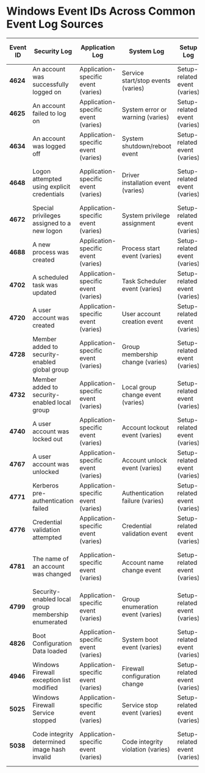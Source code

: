 # Windows Event IDs Across Common Event Log Sources

| **Event ID** | **Security Log**                                   | **Application Log**                 | **System Log**                      | **Setup Log**                       | **Forwarded Events**                   | **DNS Server Log**                  | **Directory Service Log**               | **File Replication Service Log**        |
|--------------|----------------------------------------------------|-------------------------------------|-------------------------------------|-------------------------------------|----------------------------------------|--------------------------------------|------------------------------------------|-----------------------------------------|
| **4624**     | An account was successfully logged on              | Application-specific event (varies) | Service start/stop events (varies)  | Setup-related event (varies)        | Forwarded event from other systems     | DNS query or update event (varies)  | Directory service operation (varies)     | File replication operation (varies)     |
| **4625**     | An account failed to log on                        | Application-specific event (varies) | System error or warning (varies)    | Setup-related event (varies)        | Forwarded event from other systems     | DNS error event (varies)            | Directory service error (varies)         | File replication error (varies)         |
| **4634**     | An account was logged off                          | Application-specific event (varies) | System shutdown/reboot event        | Setup-related event (varies)        | Forwarded event from other systems     | DNS service stop event (varies)     | Directory service stop event (varies)    | File replication service stop (varies)  |
| **4648**     | Logon attempted using explicit credentials         | Application-specific event (varies) | Driver installation event (varies)  | Setup-related event (varies)        | Forwarded event from other systems     | DNS configuration change (varies)   | Directory service config change (varies) | File replication config change (varies) |
| **4672**     | Special privileges assigned to a new logon         | Application-specific event (varies) | System privilege assignment         | Setup-related event (varies)        | Forwarded event from other systems     | DNS privilege assignment (varies)   | Directory service privilege change       | File replication privilege change       |
| **4688**     | A new process was created                          | Application-specific event (varies) | Process start event (varies)        | Setup-related event (varies)        | Forwarded event from other systems     | DNS process event (varies)          | Directory service process event          | File replication process event          |
| **4702**     | A scheduled task was updated                       | Application-specific event (varies) | Task Scheduler event (varies)       | Setup-related event (varies)        | Forwarded event from other systems     | DNS task update event (varies)      | Directory service task update            | File replication task update            |
| **4720**     | A user account was created                         | Application-specific event (varies) | User account creation event         | Setup-related event (varies)        | Forwarded event from other systems     | DNS user account event (varies)     | Directory service account creation       | File replication account event          |
| **4728**     | Member added to security-enabled global group      | Application-specific event (varies) | Group membership change (varies)    | Setup-related event (varies)        | Forwarded event from other systems     | DNS group change event (varies)     | Directory service group membership change | File replication group event            |
| **4732**     | Member added to security-enabled local group       | Application-specific event (varies) | Local group change event (varies)   | Setup-related event (varies)        | Forwarded event from other systems     | DNS local group event (varies)      | Directory service local group change      | File replication local group event      |
| **4740**     | A user account was locked out                      | Application-specific event (varies) | Account lockout event (varies)      | Setup-related event (varies)        | Forwarded event from other systems     | DNS account lockout (varies)        | Directory service account lockout        | File replication account lockout        |
| **4767**     | A user account was unlocked                        | Application-specific event (varies) | Account unlock event (varies)       | Setup-related event (varies)        | Forwarded event from other systems     | DNS account unlock (varies)         | Directory service account unlock         | File replication account unlock         |
| **4771**     | Kerberos pre-authentication failed                 | Application-specific event (varies) | Authentication failure (varies)     | Setup-related event (varies)        | Forwarded event from other systems     | DNS authentication failure (varies) | Directory service authentication failure  | File replication auth failure           |
| **4776**     | Credential validation attempted                    | Application-specific event (varies) | Credential validation event         | Setup-related event (varies)        | Forwarded event from other systems     | DNS credential event (varies)       | Directory service credential validation   | File replication credential event       |
| **4781**     | The name of an account was changed                 | Application-specific event (varies) | Account name change event           | Setup-related event (varies)        | Forwarded event from other systems     | DNS account name change (varies)    | Directory service account name change     | File replication account name change    |
| **4799**     | Security-enabled local group membership enumerated | Application-specific event (varies) | Group enumeration event (varies)    | Setup-related event (varies)        | Forwarded event from other systems     | DNS group enumeration (varies)      | Directory service group enumeration       | File replication group enumeration      |
| **4826**     | Boot Configuration Data loaded                     | Application-specific event (varies) | System boot event (varies)          | Setup-related event (varies)        | Forwarded event from other systems     | DNS boot event (varies)             | Directory service boot event              | File replication boot event             |
| **4946**     | Windows Firewall exception list modified           | Application-specific event (varies) | Firewall configuration change       | Setup-related event (varies)        | Forwarded event from other systems     | DNS firewall event (varies)         | Directory service firewall change         | File replication firewall event         |
| **5025**     | Windows Firewall Service stopped                   | Application-specific event (varies) | Service stop event (varies)         | Setup-related event (varies)        | Forwarded event from other systems     | DNS service stop event (varies)     | Directory service stop event              | File replication service stop           |
| **5038**     | Code integrity determined image hash invalid       | Application-specific event (varies) | Code integrity violation (varies)   | Setup-related event (varies)        | Forwarded event from other systems     | DNS code integrity event (varies)   | Directory service code integrity issue    | File replication code integrity event   |
